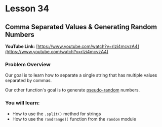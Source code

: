 # Lesson 34

## Comma Separated Values & Generating Random Numbers

__YouTube Link:__ [https://www.youtube.com/watch?v=rlzi4mcvzA4](https://www.youtube.com/watch?v=rlzi4mcvzA4)

### Problem Overview

Our goal is to learn how to separate a single string that has multiple values separated by commas.

Our other function's goal is to generate [pseudo-random](https://en.wikipedia.org/wiki/Pseudorandomness) numbers.

### You will learn:

- How to use the ```.split()``` method for strings
- How to use the ```randrange()``` function from the ```random``` module


